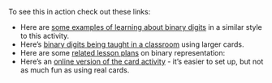 To see this in action check out these links:

- Here are [some examples of learning about binary digits](https://vimeo.com/342521353) in a similar style to this activity.
- Here’s [binary digits being taught in a classroom](https://www.youtube.com/watch?v=Wy6-FXtLMV8) using larger cards.
- Here are some [related lesson plans](https://csunplugged.org/en/topics/binary-numbers/unit-plan/) on binary representation:
- Here’s an [online version of the card activity](https://csfieldguide.org.nz/en/interactives/binary-cards/?digits=5) - it’s easier to set up, but not as much fun as using real cards.
